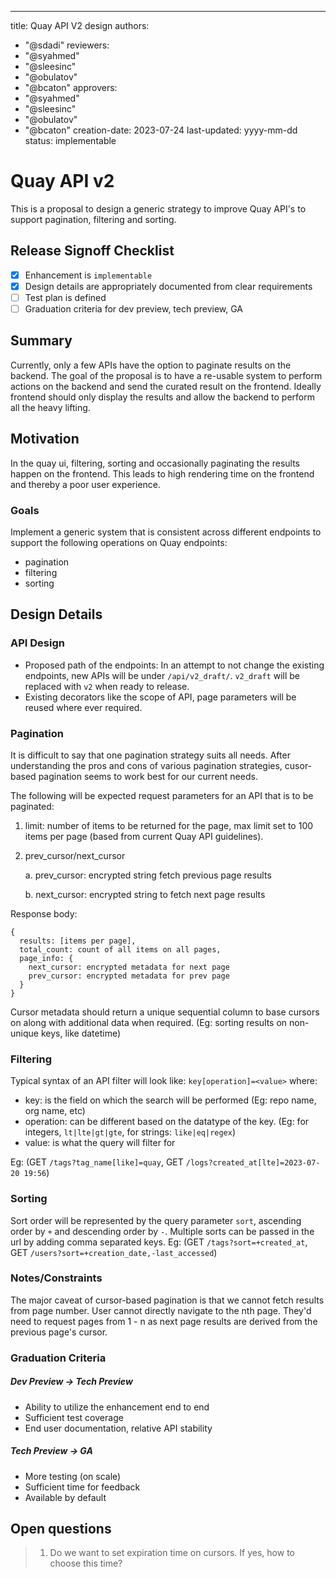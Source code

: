 ---
title: Quay API V2 design
authors:
  - "@sdadi"
reviewers:
  - "@syahmed"  
  - "@sleesinc"
  - "@obulatov"
  - "@bcaton"
approvers:
  - "@syahmed"  
  - "@sleesinc"
  - "@obulatov"
  - "@bcaton"
creation-date: 2023-07-24
last-updated: yyyy-mm-dd
status: implementable

# Quay API v2

This is a proposal to design a generic strategy to improve Quay API's to support pagination, filtering and sorting.

## Release Signoff Checklist

- [x] Enhancement is `implementable`
- [x] Design details are appropriately documented from clear requirements
- [ ] Test plan is defined
- [ ] Graduation criteria for dev preview, tech preview, GA

## Summary

Currently, only a few APIs have the option to paginate results on the backend. The goal of the proposal is to have a re-usable system to perform actions on the backend and send the curated result on the frontend. Ideally frontend should only display the results and allow the backend to perform
all the heavy lifting.

## Motivation

In the quay ui, filtering, sorting and occasionally paginating the results happen on the frontend. 
This leads to high rendering time on the frontend and thereby a poor user experience.

### Goals

Implement a generic system that is consistent across different endpoints to support the following operations on Quay endpoints:
- pagination
- filtering
- sorting

## Design Details

### API Design

- Proposed path of the endpoints: In an attempt to not change the existing endpoints, new APIs will be under `/api/v2_draft/`.
  `v2_draft` will be replaced with `v2` when ready to release. 
- Existing decorators like the scope of API, page parameters will be reused where ever required.

### Pagination

It is difficult to say that one pagination strategy suits all needs. After understanding the pros and cons of various pagination strategies, 
cusor-based pagination seems to work best for our current needs.  

The following will be expected request parameters for an API that is to be paginated:
1. limit: number of items to be returned for the page, max limit set to 100 items per page (based from current Quay API guidelines).
2. prev_cursor/next_cursor

    a. prev_cursor: encrypted string fetch previous page results

    b. next_cursor: encrypted string to fetch next page results

Response body:
```
{
  results: [items per page],
  total_count: count of all items on all pages,
  page_info: { 
    next_cursor: encrypted metadata for next page
    prev_cursor: encrypted metadata for prev page
  }
}
```

Cursor metadata should return a unique sequential column to base cursors on along with additional data when required.
(Eg: sorting results on non-unique keys, like datetime)

### Filtering

Typical syntax of an API filter will look like: `key[operation]=<value>` where:
- key: is the field on which the search will be performed (Eg: repo name, org name, etc)
- operation: can be different based on the datatype of the key. (Eg: for integers, `lt|lte|gt|gte`, for strings: `like|eq|regex`)
- value: is what the query will filter for

Eg: (GET `/tags?tag_name[like]=quay`, GET `/logs?created_at[lte]=2023-07-20 19:56`)

### Sorting

Sort order will be represented by the query parameter `sort`, ascending order by `+` and descending order by `-`.
Multiple sorts can be passed in the url by adding comma separated keys.
Eg: (GET `/tags?sort=+created_at`, GET `/users?sort=+creation_date,-last_accessed`)


### Notes/Constraints

The major caveat of cursor-based pagination is that we cannot fetch results from page number. User cannot directly navigate to the nth page.
They'd need to request pages from 1 - n as next page results are derived from the previous page's cursor.

### Graduation Criteria

##### Dev Preview -> Tech Preview

- Ability to utilize the enhancement end to end
- Sufficient test coverage
- End user documentation, relative API stability

##### Tech Preview -> GA 

- More testing (on scale)
- Sufficient time for feedback
- Available by default

## Open questions

> 1. Do we want to set expiration time on cursors. If yes, how to choose this time? 

